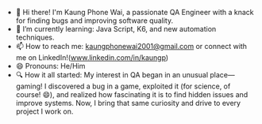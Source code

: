 - 👋  Hi there! I'm Kaung Phone Wai, a passionate QA Engineer with a knack for finding bugs and improving software quality.
- 🌱 I’m currently learning: Java Script, K6, and new automation techniques.
- 📫 How to reach me: kaungphonewai2001@gmail.com or connect with me on LinkedIn!(www.linkedin.com/in/kaungp)
- 😄 Pronouns: He/Him
- 🔍 How it all started: My interest in QA began in an unusual place—gaming! I discovered a bug in a game, exploited it (for science, of course! 😄), and realized how fascinating it is to find hidden issues and improve systems. Now, I bring that same curiosity and drive to every project I work on.
